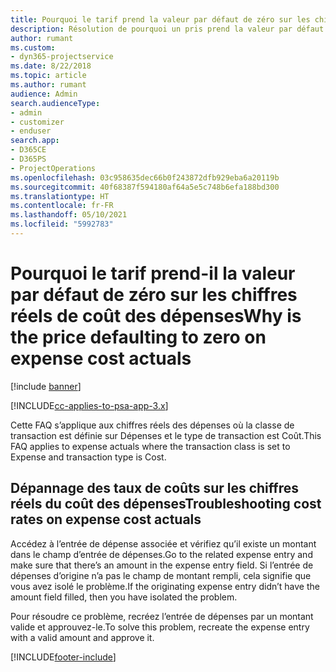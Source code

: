 ```yaml
---
title: Pourquoi le tarif prend la valeur par défaut de zéro sur les chiffres réels de coût des dépenses ?
description: Résolution de pourquoi un pris prend la valeur par défaut de 0 sur les chiffres réels de coût des dépenses.
author: rumant
ms.custom:
- dyn365-projectservice
ms.date: 8/22/2018
ms.topic: article
ms.author: rumant
audience: Admin
search.audienceType:
- admin
- customizer
- enduser
search.app:
- D365CE
- D365PS
- ProjectOperations
ms.openlocfilehash: 03c958635dec66b0f243872dfb929eba6a20119b
ms.sourcegitcommit: 40f68387f594180af64a5e5c748b6efa188bd300
ms.translationtype: HT
ms.contentlocale: fr-FR
ms.lasthandoff: 05/10/2021
ms.locfileid: "5992783"
---
```

# <a name="why-is-the-price-defaulting-to-zero-on-expense-cost-actuals"></a><span data-ttu-id="5a9a6-103">Pourquoi le tarif prend-il la valeur par défaut de zéro sur les chiffres réels de coût des dépenses</span><span class="sxs-lookup"><span data-stu-id="5a9a6-103">Why is the price defaulting to zero on expense cost actuals</span></span>

[!include [banner](../includes/psa-now-project-operations.md)]

[!INCLUDE[cc-applies-to-psa-app-3.x](../includes/cc-applies-to-psa-app-3x.md)]

<span data-ttu-id="5a9a6-104">Cette FAQ s’applique aux chiffres réels des dépenses où la classe de transaction est définie sur Dépenses et le type de transaction est Coût.</span><span class="sxs-lookup"><span data-stu-id="5a9a6-104">This FAQ applies to expense actuals where the transaction class is set to Expense and transaction type is Cost.</span></span>

## <a name="troubleshooting-cost-rates-on-expense-cost-actuals"></a><span data-ttu-id="5a9a6-105">Dépannage des taux de coûts sur les chiffres réels du coût des dépenses</span><span class="sxs-lookup"><span data-stu-id="5a9a6-105">Troubleshooting cost rates on expense cost actuals</span></span>

<span data-ttu-id="5a9a6-106">Accédez à l’entrée de dépense associée et vérifiez qu’il existe un montant dans le champ d’entrée de dépenses.</span><span class="sxs-lookup"><span data-stu-id="5a9a6-106">Go to the related expense entry and make sure that there’s an amount in the expense entry field.</span></span> <span data-ttu-id="5a9a6-107">Si l’entrée de dépenses d’origine n’a pas le champ de montant rempli, cela signifie que vous avez isolé le problème.</span><span class="sxs-lookup"><span data-stu-id="5a9a6-107">If the originating expense entry didn’t have the amount field filled, then you have isolated the problem.</span></span>
 
<span data-ttu-id="5a9a6-108">Pour résoudre ce problème, recréez l’entrée de dépenses par un montant valide et approuvez-le.</span><span class="sxs-lookup"><span data-stu-id="5a9a6-108">To solve this problem, recreate the expense entry with a valid amount and approve it.</span></span>


[!INCLUDE[footer-include](../includes/footer-banner.md)]